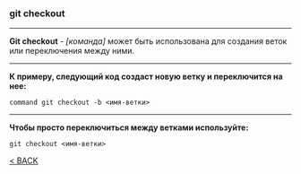 ### git checkout
---

**Git checkout** - *[команда]* может быть использована для создания веток или переключения между ними.

---
 **К примеру, следующий код создаст новую ветку и переключится на нее:**
```bash=
command git checkout -b <имя-ветки>
```
---
**Чтобы просто переключиться между ветками используйте:**
```bash=
git checkout <имя-ветки>
```

[< BACK](./readme.md)